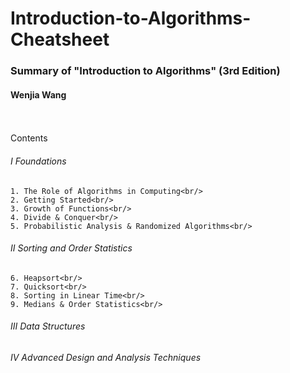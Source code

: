 # Introduction-to-Algorithms-Cheatsheet
### Summary of "Introduction to Algorithms" (3rd Edition)
#### Wenjia Wang
<br/>
<br/>
Contents<br/>

###### I Foundations<br/>
    1. The Role of Algorithms in Computing<br/>
    2. Getting Started<br/>
    3. Growth of Functions<br/>
    4. Divide & Conquer<br/>
    5. Probabilistic Analysis & Randomized Algorithms<br/>
###### II Sorting and Order Statistics<br/>
    6. Heapsort<br/>
    7. Quicksort<br/>
    8. Sorting in Linear Time<br/>
    9. Medians & Order Statistics<br/>
###### III Data Structures<br/>
###### IV Advanced Design and Analysis Techniques<br/>
###### 
